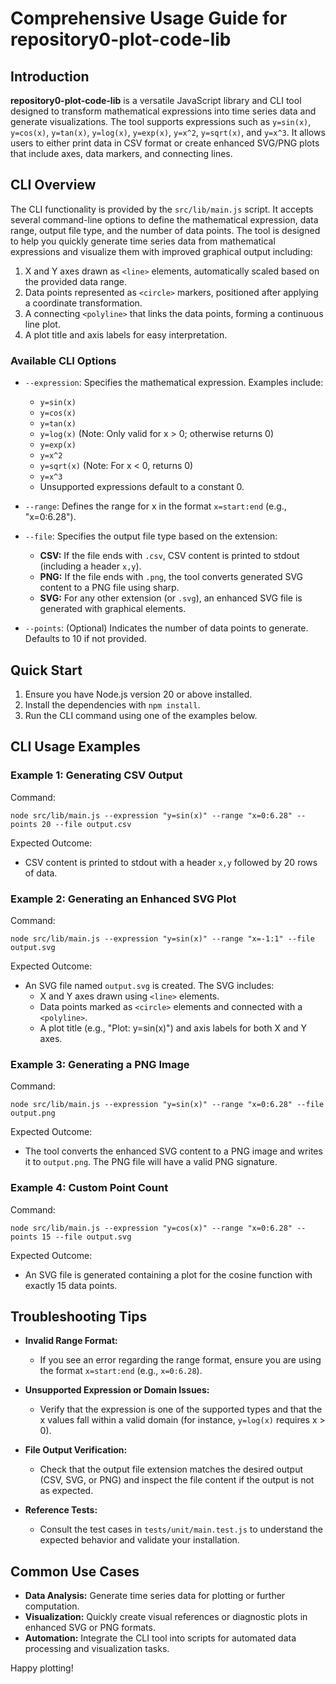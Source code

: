 # Comprehensive Usage Guide for repository0-plot-code-lib

## Introduction

**repository0-plot-code-lib** is a versatile JavaScript library and CLI tool designed to transform mathematical expressions into time series data and generate visualizations. The tool supports expressions such as `y=sin(x)`, `y=cos(x)`, `y=tan(x)`, `y=log(x)`, `y=exp(x)`, `y=x^2`, `y=sqrt(x)`, and `y=x^3`. It allows users to either print data in CSV format or create enhanced SVG/PNG plots that include axes, data markers, and connecting lines.

## CLI Overview

The CLI functionality is provided by the `src/lib/main.js` script. It accepts several command-line options to define the mathematical expression, data range, output file type, and the number of data points. The tool is designed to help you quickly generate time series data from mathematical expressions and visualize them with improved graphical output including:

1. X and Y axes drawn as `<line>` elements, automatically scaled based on the provided data range.
2. Data points represented as `<circle>` markers, positioned after applying a coordinate transformation.
3. A connecting `<polyline>` that links the data points, forming a continuous line plot.
4. A plot title and axis labels for easy interpretation.

### Available CLI Options

- `--expression`: Specifies the mathematical expression. Examples include:
  - `y=sin(x)`
  - `y=cos(x)`
  - `y=tan(x)`
  - `y=log(x)` (Note: Only valid for x > 0; otherwise returns 0)
  - `y=exp(x)`
  - `y=x^2`
  - `y=sqrt(x)` (Note: For x < 0, returns 0)
  - `y=x^3`
  - Unsupported expressions default to a constant 0.

- `--range`: Defines the range for x in the format `x=start:end` (e.g., "x=0:6.28").

- `--file`: Specifies the output file type based on the extension:
  - **CSV:** If the file ends with `.csv`, CSV content is printed to stdout (including a header `x,y`).
  - **PNG:** If the file ends with `.png`, the tool converts generated SVG content to a PNG file using sharp.
  - **SVG:** For any other extension (or `.svg`), an enhanced SVG file is generated with graphical elements.

- `--points`: (Optional) Indicates the number of data points to generate. Defaults to 10 if not provided.

## Quick Start

1. Ensure you have Node.js version 20 or above installed.
2. Install the dependencies with `npm install`.
3. Run the CLI command using one of the examples below.

## CLI Usage Examples

### Example 1: Generating CSV Output

Command:
```
node src/lib/main.js --expression "y=sin(x)" --range "x=0:6.28" --points 20 --file output.csv
```

Expected Outcome:
- CSV content is printed to stdout with a header `x,y` followed by 20 rows of data.

### Example 2: Generating an Enhanced SVG Plot

Command:
```
node src/lib/main.js --expression "y=sin(x)" --range "x=-1:1" --file output.svg
```

Expected Outcome:
- An SVG file named `output.svg` is created. The SVG includes:
  - X and Y axes drawn using `<line>` elements.
  - Data points marked as `<circle>` elements and connected with a `<polyline>`.
  - A plot title (e.g., "Plot: y=sin(x)") and axis labels for both X and Y axes.

### Example 3: Generating a PNG Image

Command:
```
node src/lib/main.js --expression "y=sin(x)" --range "x=0:6.28" --file output.png
```

Expected Outcome:
- The tool converts the enhanced SVG content to a PNG image and writes it to `output.png`. The PNG file will have a valid PNG signature.

### Example 4: Custom Point Count

Command:
```
node src/lib/main.js --expression "y=cos(x)" --range "x=0:6.28" --points 15 --file output.svg
```

Expected Outcome:
- An SVG file is generated containing a plot for the cosine function with exactly 15 data points.

## Troubleshooting Tips

- **Invalid Range Format:**
  - If you see an error regarding the range format, ensure you are using the format `x=start:end` (e.g., `x=0:6.28`).

- **Unsupported Expression or Domain Issues:**
  - Verify that the expression is one of the supported types and that the x values fall within a valid domain (for instance, `y=log(x)` requires x > 0).

- **File Output Verification:**
  - Check that the output file extension matches the desired output (CSV, SVG, or PNG) and inspect the file content if the output is not as expected.

- **Reference Tests:**
  - Consult the test cases in `tests/unit/main.test.js` to understand the expected behavior and validate your installation.

## Common Use Cases

- **Data Analysis:** Generate time series data for plotting or further computation.
- **Visualization:** Quickly create visual references or diagnostic plots in enhanced SVG or PNG formats.
- **Automation:** Integrate the CLI tool into scripts for automated data processing and visualization tasks.

Happy plotting!
